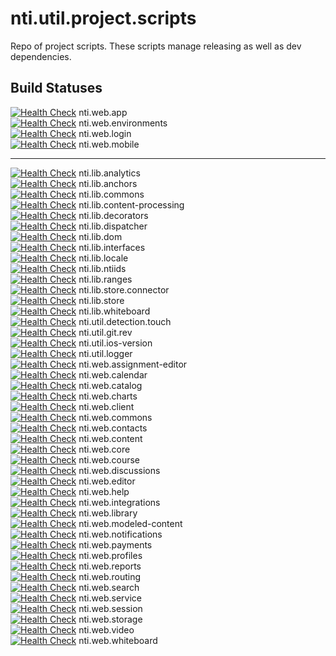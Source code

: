 # nti.util.project.scripts

Repo of project scripts. These scripts manage releasing as well as dev dependencies.

## Build Statuses

[![Health Check](https://github.com/NextThought/nti.web.app/workflows/Project%20Health/badge.svg)](https://github.com/NextThought/nti.web.app/actions) nti.web.app<br/>
[![Health Check](https://github.com/NextThought/nti.web.environments/workflows/Project%20Health/badge.svg)](https://github.com/NextThought/nti.web.environments/actions) nti.web.environments<br/>
[![Health Check](https://github.com/NextThought/nti.web.login/workflows/Project%20Health/badge.svg)](https://github.com/NextThought/nti.web.login/actions) nti.web.login<br/>
[![Health Check](https://github.com/NextThought/nti.web.mobile/workflows/Project%20Health/badge.svg)](https://github.com/NextThought/nti.web.mobile/actions) nti.web.mobile<br/>

---

[![Health Check](https://github.com/NextThought/nti.lib.analytics/workflows/Project%20Health/badge.svg)](https://github.com/NextThought/nti.lib.analytics/actions) nti.lib.analytics<br/>
[![Health Check](https://github.com/NextThought/nti.lib.anchors/workflows/Project%20Health/badge.svg)](https://github.com/NextThought/nti.lib.anchors/actions) nti.lib.anchors<br/>
[![Health Check](https://github.com/NextThought/nti.lib.commons/workflows/Project%20Health/badge.svg)](https://github.com/NextThought/nti.lib.commons/actions) nti.lib.commons<br/>
[![Health Check](https://github.com/NextThought/nti.lib.content-processing/workflows/Project%20Health/badge.svg)](https://github.com/NextThought/nti.lib.content-processing/actions) nti.lib.content-processing<br/>
[![Health Check](https://github.com/NextThought/nti.lib.decorators/workflows/Project%20Health/badge.svg)](https://github.com/NextThought/nti.lib.decorators/actions) nti.lib.decorators<br/>
[![Health Check](https://github.com/NextThought/nti.lib.dispatcher/workflows/Project%20Health/badge.svg)](https://github.com/NextThought/nti.lib.dispatcher/actions) nti.lib.dispatcher<br/>
[![Health Check](https://github.com/NextThought/nti.lib.dom/workflows/Project%20Health/badge.svg)](https://github.com/NextThought/nti.lib.dom/actions) nti.lib.dom<br/>
[![Health Check](https://github.com/NextThought/nti.lib.interfaces/workflows/Project%20Health/badge.svg)](https://github.com/NextThought/nti.lib.interfaces/actions) nti.lib.interfaces<br/>
[![Health Check](https://github.com/NextThought/nti.lib.locale/workflows/Project%20Health/badge.svg)](https://github.com/NextThought/nti.lib.locale/actions) nti.lib.locale<br/>
[![Health Check](https://github.com/NextThought/nti.lib.ntiids/workflows/Project%20Health/badge.svg)](https://github.com/NextThought/nti.lib.ntiids/actions) nti.lib.ntiids<br/>
[![Health Check](https://github.com/NextThought/nti.lib.ranges/workflows/Project%20Health/badge.svg)](https://github.com/NextThought/nti.lib.ranges/actions) nti.lib.ranges<br/>
[![Health Check](https://github.com/NextThought/nti.lib.store.connector/workflows/Project%20Health/badge.svg)](https://github.com/NextThought/nti.lib.store.connector/actions) nti.lib.store.connector<br/>
[![Health Check](https://github.com/NextThought/nti.lib.store/workflows/Project%20Health/badge.svg)](https://github.com/NextThought/nti.lib.store/actions) nti.lib.store<br/>
[![Health Check](https://github.com/NextThought/nti.lib.whiteboard/workflows/Project%20Health/badge.svg)](https://github.com/NextThought/nti.lib.whiteboard/actions) nti.lib.whiteboard<br/>
[![Health Check](https://github.com/NextThought/nti.util.detection.touch/workflows/Project%20Health/badge.svg)](https://github.com/NextThought/nti.util.detection.touch/actions) nti.util.detection.touch<br/>
[![Health Check](https://github.com/NextThought/nti.util.git.rev/workflows/Project%20Health/badge.svg)](https://github.com/NextThought/nti.util.git.rev/actions) nti.util.git.rev<br/>
[![Health Check](https://github.com/NextThought/nti.util.ios-version/workflows/Project%20Health/badge.svg)](https://github.com/NextThought/nti.util.ios-version/actions) nti.util.ios-version<br/>
[![Health Check](https://github.com/NextThought/nti.util.logger/workflows/Project%20Health/badge.svg)](https://github.com/NextThought/nti.util.logger/actions) nti.util.logger<br/>
[![Health Check](https://github.com/NextThought/nti.web.assignment-editor/workflows/Project%20Health/badge.svg)](https://github.com/NextThought/nti.web.assignment-editor/actions) nti.web.assignment-editor<br/>
[![Health Check](https://github.com/NextThought/nti.web.calendar/workflows/Project%20Health/badge.svg)](https://github.com/NextThought/nti.web.calendar/actions) nti.web.calendar<br/>
[![Health Check](https://github.com/NextThought/nti.web.catalog/workflows/Project%20Health/badge.svg)](https://github.com/NextThought/nti.web.catalog/actions) nti.web.catalog<br/>
[![Health Check](https://github.com/NextThought/nti.web.charts/workflows/Project%20Health/badge.svg)](https://github.com/NextThought/nti.web.charts/actions) nti.web.charts<br/>
[![Health Check](https://github.com/NextThought/nti.web.client/workflows/Project%20Health/badge.svg)](https://github.com/NextThought/nti.web.client/actions) nti.web.client<br/>
[![Health Check](https://github.com/NextThought/nti.web.commons/workflows/Project%20Health/badge.svg)](https://github.com/NextThought/nti.web.commons/actions) nti.web.commons<br/>
[![Health Check](https://github.com/NextThought/nti.web.contacts/workflows/Project%20Health/badge.svg)](https://github.com/NextThought/nti.web.contacts/actions) nti.web.contacts<br/>
[![Health Check](https://github.com/NextThought/nti.web.content/workflows/Project%20Health/badge.svg)](https://github.com/NextThought/nti.web.content/actions) nti.web.content<br/>
[![Health Check](https://github.com/NextThought/nti.web.core/workflows/Project%20Health/badge.svg)](https://github.com/NextThought/nti.web.core/actions) nti.web.core<br/>
[![Health Check](https://github.com/NextThought/nti.web.course/workflows/Project%20Health/badge.svg)](https://github.com/NextThought/nti.web.course/actions) nti.web.course<br/>
[![Health Check](https://github.com/NextThought/nti.web.discussions/workflows/Project%20Health/badge.svg)](https://github.com/NextThought/nti.web.discussions/actions) nti.web.discussions<br/>
[![Health Check](https://github.com/NextThought/nti.web.editor/workflows/Project%20Health/badge.svg)](https://github.com/NextThought/nti.web.editor/actions) nti.web.editor<br/>
[![Health Check](https://github.com/NextThought/nti.web.help/workflows/Project%20Health/badge.svg)](https://github.com/NextThought/nti.web.help/actions) nti.web.help<br/>
[![Health Check](https://github.com/NextThought/nti.web.integrations/workflows/Project%20Health/badge.svg)](https://github.com/NextThought/nti.web.integrations/actions) nti.web.integrations<br/>
[![Health Check](https://github.com/NextThought/nti.web.library/workflows/Project%20Health/badge.svg)](https://github.com/NextThought/nti.web.library/actions) nti.web.library<br/>
[![Health Check](https://github.com/NextThought/nti.web.modeled-content/workflows/Project%20Health/badge.svg)](https://github.com/NextThought/nti.web.modeled-content/actions) nti.web.modeled-content<br/>
[![Health Check](https://github.com/NextThought/nti.web.notifications/workflows/Project%20Health/badge.svg)](https://github.com/NextThought/nti.web.notifications/actions) nti.web.notifications<br/>
[![Health Check](https://github.com/NextThought/nti.web.payments/workflows/Project%20Health/badge.svg)](https://github.com/NextThought/nti.web.payments/actions) nti.web.payments<br/>
[![Health Check](https://github.com/NextThought/nti.web.profiles/workflows/Project%20Health/badge.svg)](https://github.com/NextThought/nti.web.profiles/actions) nti.web.profiles<br/>
[![Health Check](https://github.com/NextThought/nti.web.reports/workflows/Project%20Health/badge.svg)](https://github.com/NextThought/nti.web.reports/actions) nti.web.reports<br/>
[![Health Check](https://github.com/NextThought/nti.web.routing/workflows/Project%20Health/badge.svg)](https://github.com/NextThought/nti.web.routing/actions) nti.web.routing<br/>
[![Health Check](https://github.com/NextThought/nti.web.search/workflows/Project%20Health/badge.svg)](https://github.com/NextThought/nti.web.search/actions) nti.web.search<br/>
[![Health Check](https://github.com/NextThought/nti.web.service/workflows/Project%20Health/badge.svg)](https://github.com/NextThought/nti.web.service/actions) nti.web.service<br/>
[![Health Check](https://github.com/NextThought/nti.web.session/workflows/Project%20Health/badge.svg)](https://github.com/NextThought/nti.web.session/actions) nti.web.session<br/>
[![Health Check](https://github.com/NextThought/nti.web.storage/workflows/Project%20Health/badge.svg)](https://github.com/NextThought/nti.web.storage/actions) nti.web.storage<br/>
[![Health Check](https://github.com/NextThought/nti.web.video/workflows/Project%20Health/badge.svg)](https://github.com/NextThought/nti.web.video/actions) nti.web.video<br/>
[![Health Check](https://github.com/NextThought/nti.web.whiteboard/workflows/Project%20Health/badge.svg)](https://github.com/NextThought/nti.web.whiteboard/actions) nti.web.whiteboard<br/>
